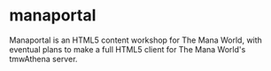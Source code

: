 manaportal
==========

Manaportal is an HTML5 content workshop for The Mana World, with eventual plans to make a full HTML5 client for The Mana World's tmwAthena server.

